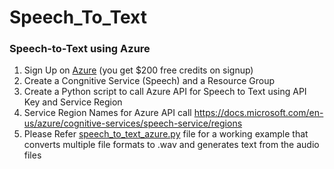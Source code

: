 # Speech_To_Text

### Speech-to-Text using Azure

1. Sign Up on [Azure](https://azure.microsoft.com/) (you get $200 free credits on signup)
1. Create a Congnitive Service (Speech) and a Resource Group
1. Create a Python script to call Azure API for Speech to Text using API Key and Service Region
1. Service Region Names for Azure API call
https://docs.microsoft.com/en-us/azure/cognitive-services/speech-service/regions
1. Please Refer [speech_to_text_azure.py](https://github.com/jaykasundra2/Speech_To_Text/blob/master/speech_to_text_azure.py) file for a working example that converts multiple file formats to .wav and generates text from the audio files
